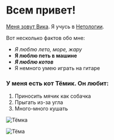 # Всем привет!
<u>Меня зовут Вика</u>. Я учусь в [Нетологии](https://netology.ru/). 

Вот несколько фактов обо мне:
- *Я люблю лето, море, жару*
- **Я люблю петь в машине**
- ***Я люблю котов***
- Я немного умею играть на гитаре

### У меня есть кот Тёмик. Он любит:
1. Приносить мячик как собачка
2. Прыгать из-за угла
3. Много-много кушать
   
![Тёмка](https://lh3.googleusercontent.com/m1pgMU_w6ndswKPsExjMiIQazhbWNuq0dgHxkFUqEgGhjHkEBl3u9IutHV6KECEYVL-KLZKOUI-k2iEQiGhPWgbQqw3fUAF68D_q7ZKVqr81-nES1WXGfuVuyB1zK-idj6wkXC3GS_rw16lcXP6meobKHgFVuHBmTVrCYVlk4jrP0oq9jpoIYQb6n7cR2o1XAXiSGRxAL0lT_Y4KxsKvUYV53Ie-U63m9Q4Bv9hVSJmiyO866b-8IOQ9d3mOHC0GcWlTHmySj94oiZ-FyiENZH9rVe72YobTlmIOVgZ69b7llR1tm8V03XyM67_yjnbTwcc63tk6TS53f7vFrSj7fYxp5yfYxIIgpIwY0XPHm-CqOcTl66Z-Cmhv6CVlZd6qwDlcin8yMify89sR3FP4RtKG3Zi7cd26B6Hdzsm3JDUTUe7v2xlwQd2P0V2yuwpyF5Wwxo7sRu9hl0-4lMaDte48n_8XvB1X2D6K8QQDtGSIFTia_redXOin7F-EaIwfubDpuzWCkRxjs0U7WpQo2NBkjRscA5xJ8hvd792_w_a-GCKmMPOhsBMYPz8MxuodwZd5YJUAYmimkGxgKLAx3qHPEEdAxSHQxP91xgUElXKoI1ZkX0ZU_WKD2wEML-lQ0DmtgauflOyRM-9H6Qo_6JiLGSDEwUQS0Nn7aGTtYryOiL_BkuhnfMtPvX9cMYj36WK7tGk4uozmycVaHzn2__IuVpzsttn2yCC5-OFkJKzr5bocbZPNoju2YZpxdqeiE9EcAXqRTFoqF4pZBLfWSXRuitufNAsfRbyqsaNdZcxGr7vBqm05bHIq83rzU36Il--5pgj6vRElG9019DA9e5r91HvknWGIe6JiJR2D_6p1JqVoooEWrlnOc9ajACJ146Z_-zK_7JtMgA7Y8pByx9OpkykbW-VODCE9T6vSMIR59hBo=w469-h625-s-no?authuser=0)

![Тёма](https://lh3.googleusercontent.com/MOyzjpubN-Rz8qOP9W1y46170-60yFtw24aGOUzlkagfjAt2S8-5tN1TtaU2xqqlmGXjufaagZcFt4gPr7AiKS94tYj0kTlHEvt8kXityq1vTmekhohOCkIlPMcXWTQBoQyfTweOUyWphPR6Cu8mbd8Cq6r43Uc7y6jBm7mExBRjWNv7w8WMWTl22G3hWTnGXbSjso7BsEiyJalo7fGRqGBvz1iwbalxT6pFl-vSDkc5YeKzp1ZFJ_QhwN8h9By9b00i1hgO5cH_bRc74APBLNu0rXPmHu8KCJuTGFL4clCcV8upB8NMUq7xc6arrzTXt9QpTnsMLIq6sL8C5lHVyu2HS-RNc_0XmMGUP7abpoLcU_AdTw9Brk-iBKm9JM_kDq99TcJOA3eSzRQMfRWoE-QoVDCbCHfoo6X0ZnP3mpzxb-UhFZPkbqKuSckUsJtuN0v-X_-CvbmuiiIeMuVTVoX6B4CggidB6DxgIQkm7wZ5KNAJP9RW23uoYx00LMo4hga4MVfFuqVUNiQ0wt_MmYT29RECPxkOPxQRsxf34FNwbtnuTlDClcutmOj8NJiWtjpTP_MiiFXEPuPKL-TcI3tEVvH8u_dSdyKgzq6nEuqSZsJnc0x5jlq2kW7mbATISwBHp1vQ105R2_TOYMCeDptceyWiEeBeSQlhJ28ZYJv2oJlkF_tAu8lZWClsqYLSYvFCRI1UcVyJzo1igZJ4rVGWmzsiZoNjWFyPBxnERAqFIV3hYUiWl7s6pFOSg3Di319MhhX7N8QxXq-EgDatDqWmAqRF3xdAAB0DR0Y4fxg_rSV4_Ml7Nf8GA5VorFr9KqJrGxLFq6hyUwHSiorRHF0QhXvnbaYs5K2uHSHoI2wmbBJhhvCi9hvC0TDS5EWyBCyxdE9inGjt0JohlSvQ0TnI5ejzg6M-vr078taMKo_QpiKy=w469-h625-s-no?authuser=0)